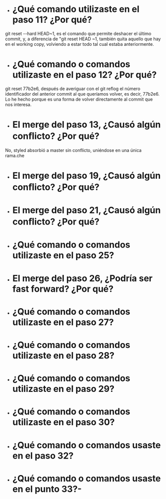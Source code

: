 - # ¿Qué comando utilizaste en el paso 11? ¿Por qué?
git reset --hard HEAD~1, es el comando que permite deshacer el último commit, y, a diferencia de "git reset HEAD ~1, también quita aquello que hay en el working copy, volviendo a estar todo tal cual estaba anteriormente.
- # ¿Qué comando o comandos utilizaste en el paso 12? ¿Por qué?
git reset 77b2e6, después de averiguar con el git reflog el número identificador del anterior commit al que queríamos volver, es decir, 77b2e6. Lo he hecho porque es una forma de volver directamente al commit que nos interesa.
- # El merge del paso 13, ¿Causó algún conﬂicto? ¿Por qué?
No, styled absorbió a master sin conflicto, uniéndose en una única rama.che
- # El merge del paso 19, ¿Causó algún conﬂicto? ¿Por qué?
- # El merge del paso 21, ¿Causó algún conﬂicto? ¿Por qué? 
- # ¿Qué comando o comandos utilizaste en el paso 25?
- # El merge del paso 26, ¿Podría ser fast forward? ¿Por qué?
- # ¿Qué comando o comandos utilizaste en el paso 27?
- # ¿Qué comando o comandos utilizaste en el paso 28?
- # ¿Qué comando o comandos utilizaste en el paso 29?
- # ¿Qué comando o comandos utilizaste en el paso 30?
- # ¿Qué comando o comandos usaste en el paso 32?
- # ¿Qué comando o comandos usaste en el punto 33?- 